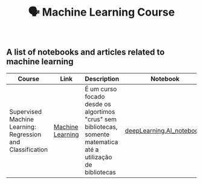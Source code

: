 <div align="center">
  <h1>🗣️ Machine Learning Course</h1>
</div>
<br/>


## A list of notebooks and articles related to machine learning
| Course | Link | Description | Notebook |
|--------|------------|-------------|----------|
| Supervised Machine Learning: Regression and Classification  | <a href='https://www.coursera.org/learn/machine-learning'>Machine Learning</a> | É um curso focado desde os algortimos "crus" sem bibliotecas, somente matematica até a utilização de bibliotecas | <a href='https://github.com/vmfrois/humpback/tree/master/regression/deepLearning.AI_notebooks'> deepLearning.AI_notebooks</a>  | 
